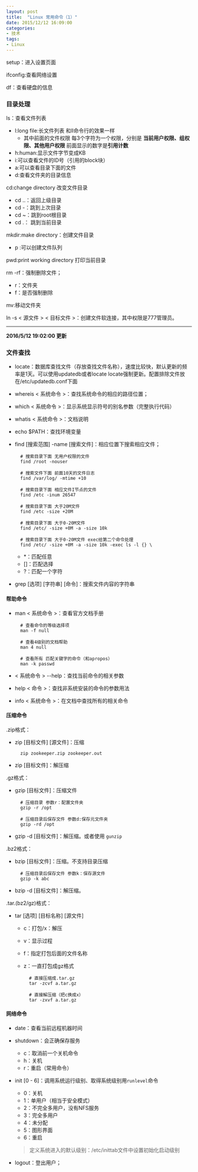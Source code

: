 ```yaml
---
layout: post
title:  "Linux 常用命令（1）"
date: 2015/12/12 16:09:00 
categories:
- 技术
tags:
- Linux
---
```


setup：进入设置页面

ifconfig:查看网络设置

df：查看硬盘的信息


### 目录处理

ls：查看文件列表  

- l:long file:长文件列表  和ll命令行的效果一样
	- 其中前面的文件权限 每3个字符为一个权限，分别是 
**当前用户权限、组权限、其他用户权限**  前面显示的数字是**引用计数**
- h:human:显示文件字节变成KB
- i:可以查看文件的ID号（引用的block块）
- a:可以查看目录下面的文件
- d:查看文件夹的目录信息

cd:change directory 改变文件目录

- cd ..：返回上级目录
- cd -：跳到上次目录
- cd ~：跳到root根目录
- cd .： 跳到当前目录

mkdir:make directory：创建文件目录

- p :可以创建文件队列

pwd:print working directory 打印当前目录

rm -rf：强制删除文件；

- r：文件夹
- f：是否强制删除

mv:移动文件夹


ln -s  < 源文件 > < 目标文件 >：创建文件软连接，其中权限是777管理员。

----------

**2016/5/12 19:02:00  更新**

### 文件查找

- locate：数据库查找文件（存放查找文件名称），速度比较快，默认更新的频率是1天。可以使用updatedb或者locate locate强制更新。配置排除文件放在/etc/updatedb.conf下面

- whereis < 系统命令 >：查找系统命令的相应的路径位置；

- which < 系统命令 >：显示系统显示符号的别名参数（完整执行代码）

- whatis < 系统命令 >：文档说明

- echo $PATH：查找环境变量

- find [搜索范围] -name [搜索文件]：相应位置下搜索相应文件；
		
		# 搜索目录下面 无用户权限的文件
		find /root -nouser

		# 搜索文件下面 前面10天的文件日志
		find /var/log/ -mtime +10

		# 搜索目录下面 相应文件I节点的文件
		find /etc -inum 26547

		# 搜索目录下面 大于20M文件
		find /etc -size +20M

		# 搜索目录下面 大于0-20M文件
		find /etc/ -size +0M -a -size 10k			

		# 搜索目录下面 大于0-20M文件 exec给第二个命令处理
		find /etc/ -size +0M -a -size 10k -exec ls -l {} \

	- *：匹配任意
	- []：匹配选择
	- ?：匹配一个字符
	
- grep [选项] [字符串] [命令]：搜索文件内容的字符串



#### 帮助命令

- man < 系统命令 >：查看官方文档手册

		# 查看命令的等级选择项
		man -f null 
		
		# 查看4级别的文档帮助
		man 4 null
		
		# 查看所有 匹配关键字的命令（和apropos）
		man -k passwd


- < 系统命令 > --help：查找当前命令的相关参数

- help < 命令 >：查找非系统安装的命令的参数用法

- info < 系统命令 >：在文档中查找所有的相关命令


#### 压缩命令

.zip格式：

- zip [目标文件] [源文件]：压缩

		zip zookeeper.zip zookeeper.out

- zip [目标文件]：解压缩

.gz格式：

- gzip [目标文件]：压缩文件
		
		# 压缩目录 参数r：配置文件夹
		gzip -r /opt

		# 压缩目录后保存文件 参数d:保存元文件夹
		gzip -rd /opt

- gzip -d [目标文件]：解压缩。或者使用 `gunzip`


.bz2格式：

- bzip [目标文件]：压缩。不支持目录压缩

		# 压缩目录后保存文件 参数k：保存源文件
		gzip -k abc

- bzip -d [目标文件]：解压缩。


.tar.(bz2/gz)格式：


- tar [选项] [目标名称] [源文件]
	- c：打包/x：解压
	- v：显示过程
	- f：指定打包后面的文件名称
	- z：一直打包成gz格式 

			# 直接压缩成.tar.gz
			tar -zcvf a.tar.gz
	
			# 直接解压缩（把c换成x）
			tar -zxvf a.tar.gz


#### 网络命令

- date：查看当前远程机器时间

- shutdown：会正确保存服务
	- c：取消前一个关机命令
	- h：关机
	- r：重启（常用命令）


- init [0 - 6]：调用系统运行级别、取得系统级别用`runlevel`命令
	- 0：关机
	- 1：单用户（相当于安全模式）
	- 2：不完全多用户，没有NFS服务
	- 3：完全多用户
	- 4：未分配
	- 5：图形界面
	- 6：重启

	> 定义系统进入的默认级别：/etc/inittab文件中设置初始化启动级别


- logout：登出用户；

